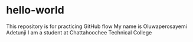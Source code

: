 # hello-world
This repository is for practicing GitHub flow
My name is Oluwaperosayemi Adetunji
I am a student at Chattahoochee Technical College
